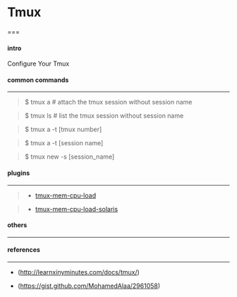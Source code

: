 # Tmux
===

#### intro
Configure Your Tmux

#### common commands
---

> $ tmux a                                      # attach the tmux session without session name

> $ tmux ls                                     # list the tmux session without session name

> $ tmux a -t [tmux number]

> $ tmux a -t [session name]

> $ tmux new -s [session_name]

#### plugins
---

> + [tmux-mem-cpu-load](https://github.com/thewtex/tmux-mem-cpu-load)

> + [tmux-mem-cpu-load-solaris](https://github.com/troydm/tmux-mem-cpu-load-solaris)

#### others
---

#### references
---
* (http://learnxinyminutes.com/docs/tmux/)

* (https://gist.github.com/MohamedAlaa/2961058)
